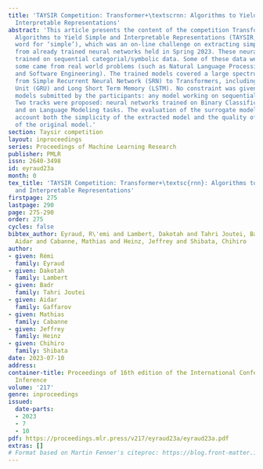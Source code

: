 ```yaml
---
title: 'TAYSIR Competition: Transformer+\textscrnn: Algorithms to Yield Simple and
  Interpretable Representations'
abstract: 'This article presents the content of the competition Transformers+\textsc{rnn}:
  Algorithms to Yield Simple and Interpretable Representations (TAYSIR, the Arabic
  word for ‘simple’), which was an on-line challenge on extracting simpler models
  from already trained neural networks held in Spring 2023. These neural nets were
  trained on sequential categorial/symbolic data. Some of these data were artificial,
  some came from real world problems (such as Natural Language Processing, Bioinformatics,
  and Software Engineering). The trained models covered a large spectrum of architectures,
  from Simple Recurrent Neural Network (SRN) to Transformers, including Gated Recurrent
  Unit (GRU) and Long Short Term Memory (LSTM). No constraint was given on the surrogate
  models submitted by the participants: any model working on sequential data was accepted.
  Two tracks were proposed: neural networks trained on Binary Classification tasks,
  and on Language Modeling tasks. The evaluation of the surrogate models took into
  account both the simplicity of the extracted model and the quality of the approximation
  of the original model.'
section: Taysir competition
layout: inproceedings
series: Proceedings of Machine Learning Research
publisher: PMLR
issn: 2640-3498
id: eyraud23a
month: 0
tex_title: 'TAYSIR Competition: Transformer+\textsc{rnn}: Algorithms to Yield Simple
  and Interpretable Representations'
firstpage: 275
lastpage: 290
page: 275-290
order: 275
cycles: false
bibtex_author: Eyraud, R\'emi and Lambert, Dakotah and Tahri Joutei, Badr and Gaffarov,
  Aidar and Cabanne, Mathias and Heinz, Jeffrey and Shibata, Chihiro
author:
- given: Rémi
  family: Eyraud
- given: Dakotah
  family: Lambert
- given: Badr
  family: Tahri Joutei
- given: Aidar
  family: Gaffarov
- given: Mathias
  family: Cabanne
- given: Jeffrey
  family: Heinz
- given: Chihiro
  family: Shibata
date: 2023-07-10
address:
container-title: Proceedings of 16th edition of the International Conference on Grammatical
  Inference
volume: '217'
genre: inproceedings
issued:
  date-parts:
  - 2023
  - 7
  - 10
pdf: https://proceedings.mlr.press/v217/eyraud23a/eyraud23a.pdf
extras: []
# Format based on Martin Fenner's citeproc: https://blog.front-matter.io/posts/citeproc-yaml-for-bibliographies/
---
```

